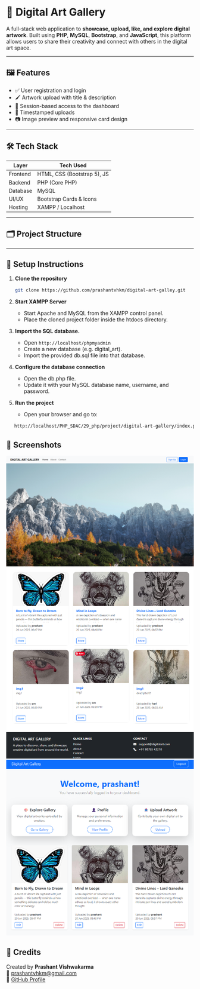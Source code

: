 # 🎨 Digital Art Gallery

A full-stack web application to **showcase, upload, like, and explore digital artwork**. Built using **PHP**, **MySQL**, **Bootstrap**, and **JavaScript**, this platform allows users to share their creativity and connect with others in the digital art space.

---

## 🖼️ Features

- ✅ User registration and login
- 🖌️ Artwork upload with title & description
- 🔐 Session-based access to the dashboard
- 📅 Timestamped uploads
- 📷 Image preview and responsive card design

---

## 🛠️ Tech Stack

| Layer    | Tech Used                   |
| -------- | --------------------------- |
| Frontend | HTML, CSS (Bootstrap 5), JS |
| Backend  | PHP (Core PHP)              |
| Database | MySQL                       |
| UI/UX    | Bootstrap Cards & Icons     |
| Hosting  | XAMPP / Localhost           |

---

## 🗂️ Project Structure

---

## 🚀 Setup Instructions

1. **Clone the repository**
   ```bash
   git clone https://github.com/prashantvhkm/digital-art-galley.git
   ```
2. **Start XAMPP Server**

   - Start Apache and MySQL from the XAMPP control panel.
   - Place the cloned project folder inside the htdocs directory.

3. **Import the SQL database.**

   - Open `http://localhost/phpmyadmin`
   - Create a new database (e.g. digital_art).
   - Import the provided db.sql file into that database.

4. **Configure the database connection**

   - Open the db.php file.
   - Update it with your MySQL database name, username, and password.

5. **Run the project**
   - Open your browser and go to:

```bash
   http://localhost/PHP_SDAC/29_php/project/digital-art-gallery/index.php
```

## 📸 Screenshots

![alt text](image.png)
![alt text](image-1.png)
![alt text](image-3.png)

## 🙏 Credits

Created by **Prashant Vishwakarma**  
📧 [prashantvhkm@gmail.com](mailto:prashantvhkm@gmail.com)  
🔗 [GitHub Profile](https://github.com/prashantvhkm)

